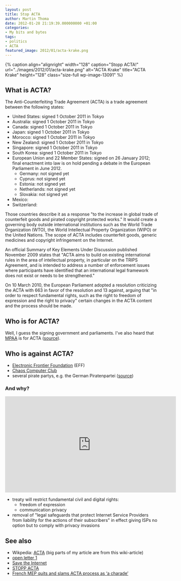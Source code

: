 ```yaml
---
layout: post
title: Stop ACTA
author: Martin Thoma
date: 2012-01-28 21:19:39.000000000 +01:00
categories:
- My bits and bytes
tags:
- politics
- ACTA
featured_image: 2012/01/acta-krake.png
---
```

{% caption align="alignright" width="128" caption="Stopp ACTA!" url="../images/2012/01/acta-krake.png" alt="ACTA Krake" title="ACTA Krake" height="128" class="size-full wp-image-13091" %}
<h2>What is ACTA?</h2>
The Anti-Counterfeiting Trade Agreement (ACTA) is a trade agreement between the following states:
<ul>
  <li>United States: signed 1 October 2011 in Tokyo</li>
  <li>Australia: signed 1 October 2011 in Tokyo</li>
  <li>Canada: signed 1 October 2011 in Tokyo</li>
  <li>Japan: signed 1 October 2011 in Tokyo</li>
  <li>Morocco: signed 1 October 2011 in Tokyo</li>
  <li>New Zealand: signed 1 October 2011 in Tokyo</li>
  <li>Singapore: signed 1 October 2011 in Tokyo</li>
  <li>South Korea: signed 1 October 2011 in Tokyo</li>
  <li>European Union and 22 Member States: signed on 26 January 2012; final enactment into law is on hold pending a debate in the European Parliament in June 2012.
    <ul>
      <li>Germany: not signed yet</li>
      <li>Cyprus: not signed yet</li>
      <li>Estonia: not signed yet</li>
      <li>Netherlands: not signed yet</li>
      <li>Slovakia: not signed yet</li>
    </ul>
  </li>
  <li>Mexico: </li>
  <li>Switzerland: </li>
</ul>

Those countries describe it as a response "to the increase in global trade of counterfeit goods and pirated copyright protected works." It would create a governing body outside international institutions such as the World Trade Organization (WTO), the World Intellectual Property Organization (WIPO) or the United Nations. The scope of ACTA includes counterfeit goods, generic medicines and copyright infringement on the Internet.

An official Summary of Key Elements Under Discussion published November 2009 states that "ACTA aims to build on existing international rules in the area of intellectual property, in particular on the TRIPS Agreement, and is intended to address a number of enforcement issues where participants have identified that an international legal framework does not exist or needs to be strengthened."

On 10 March 2010, the European Parliament adopted a resolution criticizing the ACTA with 663 in favor of the resolution and 13 against, arguing that "in order to respect fundamental rights, such as the right to freedom of expression and the right to privacy" certain changes in the ACTA content and the process should be made.

<h2>Who is for ACTA?</h2>
Well, I guess the signing government and parliaments. I've also heard that <a href="http://en.wikipedia.org/wiki/MPAA">MPAA</a> is for ACTA (<a href="http://www.mpaa.org/resources/eea2c91a-7608-4b3a-9305-ec414c47b67f.pdf">source</a>).

<h2>Who is against ACTA?</h2>
<ul>
  <li><a href="http://en.wikipedia.org/wiki/Electronic_Frontier_Foundation">Electronic Frontier Foundation</a> (EFF)</li>
  <li><a href="http://en.wikipedia.org/wiki/Chaos_Computer_Club">Chaos Computer Club</a></li>
  <li>several pirate partys, e.g. the German Piratenpartei (<a href="http://web.piratenpartei.de/papiere/2010/acta">source</a>)</li>
</ul>
<h3>And why?</h3>
<iframe width="560" height="315" src="http://www.youtube.com/embed/citzRjwk-sQ" frameborder="0" allowfullscreen></iframe>
<ul>
  <li>treaty will restrict fundamental civil and digital rights:
    <ul>
      <li>freedom of expression</li>
      <li>communication privacy</li>
    </ul>
  </li>
  <li>removal of "legal safeguards that protect Internet Service Providers from liability for the actions of their subscribers" in effect giving ISPs no option but to comply with privacy invasions</li>
</ul>

<h2>See also</h2>
<ul>
  <li>Wikpedia: <a href="http://en.wikipedia.org/wiki/Anti-Counterfeiting_Trade_Agreement">ACTA</a> (big parts of my article are from this wiki-article)</li>
  <li><a href="http://freeknowledge.eu/acta-a-global-threat-to-freedoms-open-letter">open letter 1</a></li>
  <li><a href="http://www.avaaz.org/de/eu_save_the_internet_spread/?wabjtbb">Save the Internet</a></li>
  <li><a href="http://www.stopp-acta.info/">STOPP ACTA</a></li>
  <li><a href="http://www.thejournal.ie/french-mep-quits-and-slams-acta-process-as-a-charade-338453-Jan2012/">French MEP quits and slams ACTA process as &lsquo;a charade&rsquo;</a></li>
</ul>
